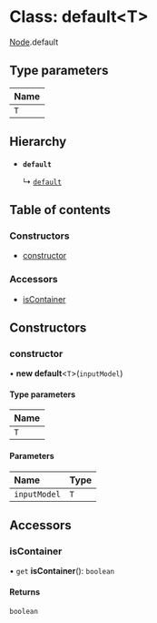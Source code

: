 # Class: default<T\>

[Node](../modules/Node.md).default

## Type parameters

| Name |
| :------ |
| `T` |

## Hierarchy

- **`default`**

  ↳ [`default`](FormMetaData.default.md)

## Table of contents

### Constructors

- [constructor](Node.default.md#constructor)

### Accessors

- [isContainer](Node.default.md#iscontainer)

## Constructors

### constructor

• **new default**<`T`\>(`inputModel`)

#### Type parameters

| Name |
| :------ |
| `T` |

#### Parameters

| Name | Type |
| :------ | :------ |
| `inputModel` | `T` |

## Accessors

### isContainer

• `get` **isContainer**(): `boolean`

#### Returns

`boolean`
